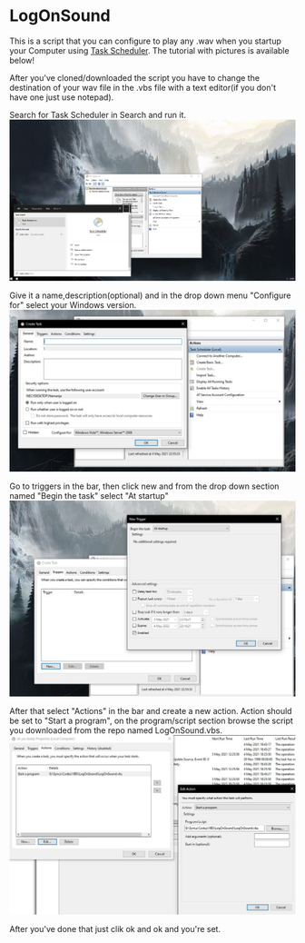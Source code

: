 # LogOnSound
This is a script that you can configure to play any .wav when you startup your Computer using [Task Scheduler](https://en.wikipedia.org/wiki/Windows_Task_Scheduler). The tutorial with pictures is available below!

After you've cloned/downloaded the script you have to change the destination of your wav file in the .vbs file with a text editor(if you don't have one just use notepad).

Search for Task Scheduler in Search and run it.
![](images/1.png)

Give it a name,description(optional) and in the drop down menu "Configure for" select your Windows version.
![](images/2.JPG)

Go to triggers in the bar, then click new and from the drop down section named "Begin the task" select "At startup"
![](images/3.JPG)

After that select "Actions" in the bar and create a new action. Action should be set to "Start a program", on the program/script section browse the script you downloaded from the repo named LogOnSound.vbs.
![](images/4.JPG)

After you've done that just clik ok and ok and you're set.
